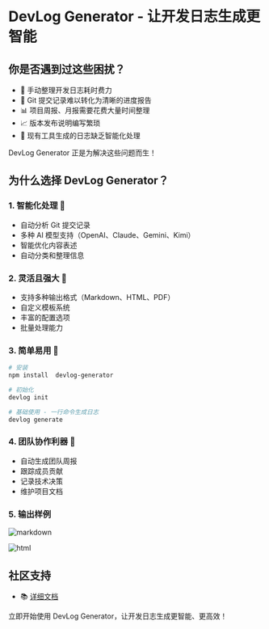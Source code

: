 # DevLog Generator - 让开发日志生成更智能

## 你是否遇到过这些困扰？

- 📝 手动整理开发日志耗时费力
- 🤔 Git 提交记录难以转化为清晰的进度报告
- 📊 项目周报、月报需要花费大量时间整理
- 📈 版本发布说明编写繁琐
- 🤖 现有工具生成的日志缺乏智能化处理

DevLog Generator 正是为解决这些问题而生！

## 为什么选择 DevLog Generator？

### 1. 智能化处理 🎯

- 自动分析 Git 提交记录
- 多种 AI 模型支持（OpenAI、Claude、Gemini、Kimi）
- 智能优化内容表述
- 自动分类和整理信息

### 2. 灵活且强大 💪

- 支持多种输出格式（Markdown、HTML、PDF）
- 自定义模板系统
- 丰富的配置选项
- 批量处理能力

### 3. 简单易用 🚀

```bash
# 安装
npm install  devlog-generator

# 初始化
devlog init

# 基础使用 - 一行命令生成日志
devlog generate
```

### 4. 团队协作利器 👥

- 自动生成团队周报
- 跟踪成员贡献
- 记录技术决策
- 维护项目文档

### 5. 输出样例

![markdown](https://github.com/liyown/devlog-generator/assets/markdown.png)

![html](https://github.com/liyown/devlog-generator/assets/html.png)

## 社区支持

- 📚 [详细文档](https://github.com/liyown/devlog-generator/docs)

立即开始使用 DevLog Generator，让开发日志生成更智能、更高效！
